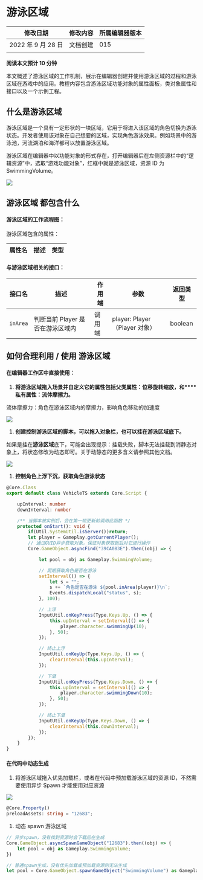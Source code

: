 # 游泳区域

| 修改日期           | 修改内容 | 所属编辑器版本 |
| ------------------ | -------- | -------------- |
| 2022 年 9 月 28 日 | 文档创建 | 015            |
|                    |          |                |

**阅读本文预计 10 分钟**

本文概述了游泳区域的工作机制，展示在编辑器创建并使用游泳区域的过程和游泳区域在游戏中的应用。教程内容包含游泳区域功能对象的属性面板，类对象属性和接口以及一个示例工程。

## 什么是游泳区域

游泳区域是一个具有一定形状的一块区域，它用于将进入该区域的角色切换为游泳状态。开发者使用该对象在自己想要的区域，实现角色游泳效果。例如场景中的游泳池，河流湖泊和海洋都可以放置游泳区域。

游泳区域在编辑器中以功能对象的形式存在，打开编辑器后在左侧资源栏中的“逻辑资源”中，选取“游戏功能对象”，红框中就是游泳区域，资源 ID 为 SwimmingVolume。

![](https://wstatic-a1.233leyuan.com/productdocs/static/boxcnklFus3V8nCK4WifzRBToth.png)

## 游泳区域 都包含什么

#### 游泳区域的工作流程图：

游泳区域包含的属性：

| 属性名 | 描述 | 类型 |
| ------ | ---- | ---- |

#### 与游泳区域相关的接口：

| 接口名   | 描述                             | 作用端 | 参数                          | 返回类型 |
| -------- | -------------------------------- | ------ | ----------------------------- | -------- |
| `inArea` | 判断当前 Player 是否在游泳区域内 | 调用端 | player: Player（Player 对象） | boolean  |

## 如何合理利用 / 使用 游泳区域

#### 在编辑器工作区中直接使用：

1. **将****游泳区域****拖入场景并自定义它的属性包括父类属性：位移旋转缩放，和****私有属性：流体摩擦力。**

流体摩擦力：角色在游泳区域内的摩擦力，影响角色移动的加速度

![](https://wstatic-a1.233leyuan.com/productdocs/static/boxcnr8sJkckAKL6jAXzrLm2APh.png)

1. **创建控制游泳区域的脚本，可以拖入对象栏，也可以挂在游泳区域底下。**

如果是挂在**游泳区域**底下，可能会出现提示：挂载失败，脚本无法挂载到消静态对象上，将状态修改为动态即可。关于动静态的更多含义请参照其他文档。

![](https://wstatic-a1.233leyuan.com/productdocs/static/boxcn9hT5cYmMMIqI7WmoDMqxFd.png)

1. **控制角色上浮下沉，获取角色游泳状态**

```ts
@Core.Class
export default class VehicleTS extends Core.Script {

    upInterval: number
    downInterval: number

    /** 当脚本被实例后，会在第一帧更新前调用此函数 */
    protected onStart(): void {
        if(Util.SystemUtil.isServer())return;
        let player = Gameplay.getCurrentPlayer();
        // 通过GUID异步获取对象，保证对象获取到后对它进行操作
        Core.GameObject.asyncFind("39CA083E").then((obj) => {

            let pool = obj as Gameplay.SwimmingVolume;

            // 周期获取角色是否在游泳
            setInterval(() => {
                let s = "";
                s += `角色是否在游泳 ${pool.inArea(player)}\n`;
                Events.dispatchLocal("status", s);
            }, 100);

            // 上浮
            InputUtil.onKeyPress(Type.Keys.Up, () => {
                this.upInterval = setInterval(() => {
                    player.character.swimmingUp(10);
                }, 50);
            });

            // 终止上浮
            InputUtil.onKeyUp(Type.Keys.Up, () => {
                clearInterval(this.upInterval);
            });

            // 下潜
            InputUtil.onKeyPress(Type.Keys.Down, () => {
                this.upInterval = setInterval(() => {
                    player.character.swimmingDown(10);
                }, 50);
            });

            // 终止下潜
            InputUtil.onKeyUp(Type.Keys.Down, () => {
                clearInterval(this.downInterval);
            });
        });
    }
}
```

#### 在代码中动态生成

1. 将游泳区域拖入优先加载栏，或者在代码中预加载游泳区域的资源 ID，不然需要使用异步 Spawn 才能使用对应资源

![](https://wstatic-a1.233leyuan.com/productdocs/static/boxcn215NoQaq16yYmMniS2xmKf.png)

```ts
@Core.Property()
preloadAssets: string = "12683";
```

1. 动态 spawn 游泳区域

```ts
// 异步spawn，没有找到资源时会下载后在生成
Core.GameObject.asyncSpawnGameObject("12683").then((obj) => {
    let pool = obj as Gameplay.SwimmingVolume;
})
```

```ts
// 普通spawn生成，没有优先加载或预加载资源则无法生成
let pool = Core.GameObject.spawnGameObject("SwimmingVolume") as Gameplay.SwimmingVolume;
```

##
